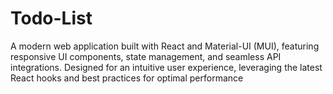 # Todo-List
A modern web application built with React and Material-UI (MUI), featuring responsive UI components, state management, and seamless API integrations. Designed for an intuitive user experience, leveraging the latest React hooks and best practices for optimal performance
